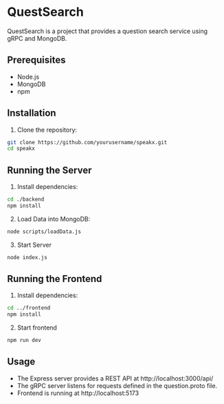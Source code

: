 # QuestSearch

QuestSearch is a project that provides a question search service using gRPC and MongoDB.

## Prerequisites

- Node.js
- MongoDB
- npm

## Installation

1. Clone the repository:

```sh
git clone https://github.com/yourusername/speakx.git
cd speakx
```

## Running the Server

1. Install dependencies:

```sh
cd ./backend
npm install
```

2. Load Data into MongoDB:

```sh
node scripts/loadData.js
```

3. Start Server
```sh
node index.js
```

## Running the Frontend

1. Install dependencies:

```sh
cd ../frontend
npm install
```

2. Start frontend
```sh
npm run dev
```

## Usage
- The Express server provides a REST API at http://localhost:3000/api/
- The gRPC server listens for requests defined in the question.proto file.
- Frontend is running at http://localhost:5173
